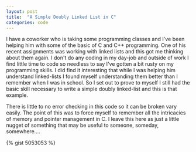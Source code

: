 ```yaml
---
layout: post
title:  "A Simple Doubly Linked List in C"
categories: code
---
```


I have a coworker who is taking some programming classes and I've been helping him with some of the basic of C and C++ programming. One of his recent assignments was working with linked lists and this got me thinking about them again. I don't do any coding in my day-job and outside of work I find little time to code so needless to say I've gotten a bit rusty on my programming skills. I did find it interesting that while I was helping him understand linked-lists I found myself understanding them better than I remember when I was in school. So I set out to prove to myself I still had the basic skill necessary to write a simple doubly linked-list and this is that example. <!-- more -->

There is little to no error checking in this code so it can be broken vary easily. The point of this was to force myself to remember all the intricacies of memory and pointer management in C. I leave this here as just a little nugget of something that may be useful to someone, someday, somewhere....

<script async src="//pagead2.googlesyndication.com/pagead/js/adsbygoogle.js"></script>
<!-- splunkdotnet-putty -->
<ins class="adsbygoogle"
     style="display:block"
     data-ad-client="ca-pub-9669749806151313"
     data-ad-slot="1361967586"
     data-ad-format="auto"></ins>
<script>
(adsbygoogle = window.adsbygoogle || []).push({});
</script>

{% gist 5053053 %}
